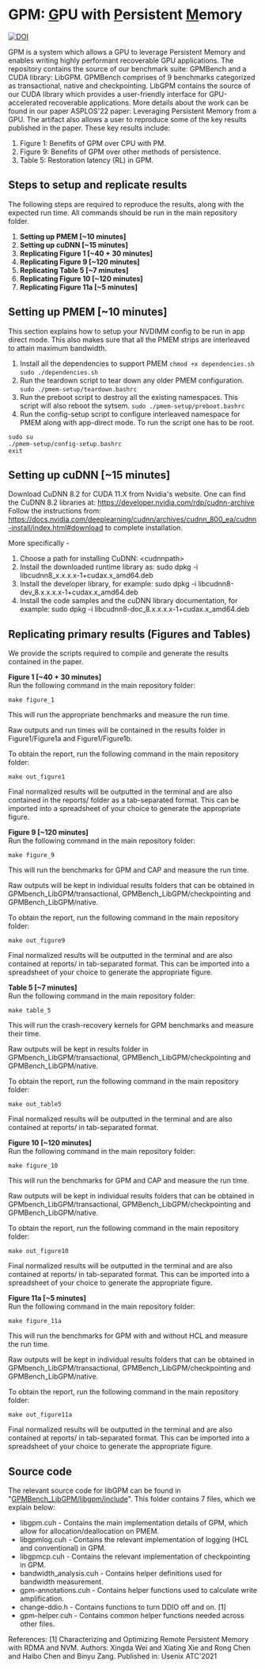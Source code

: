 # GPM: <ins>G</ins>PU with <ins>P</ins>ersistent <ins>M</ins>emory 
[![DOI](https://zenodo.org/badge/433300625.svg)](https://zenodo.org/badge/latestdoi/433300625)

GPM is a system which allows a GPU to leverage Persistent Memory and enables writing highly performant recoverable GPU applications.
The repository contains the source of our benchmark suite: GPMBench and a CUDA library: LibGPM. 
GPMBench comprises of 9 benchmarks categorized as transactional, native and checkpointing. 
LibGPM contains the source of our CUDA library which provides a user-friendly interface for GPU-accelerated recoverable applications. 
More details about the work can be found in our paper ASPLOS'22 paper: Leveraging Persistent Memory from a GPU. 
The artifact also allows a user to reproduce some of the key results published in the paper.
These key results include: 
1. Figure 1: Benefits of GPM over CPU with PM. 
2. Figure 9: Benefits of GPM over other methods of persistence.
3. Table 5: Restoration latency (RL) in GPM. 

## Steps to setup and replicate results
The following steps are required to reproduce the results, along with the expected run time. All commands should be run in the main repository folder.
 1. **Setting up PMEM [~10 minutes]**
 2. **Setting up cuDNN [~15 minutes]**
 3. **Replicating Figure 1 [~40 + 30 minutes]**
 4. **Replicating Figure 9 [~120 minutes]**
 5. **Replicating Table 5 [~7 minutes]**
 6. **Replicating Figure 10 [~120 minutes]**
 7. **Replicating Figure 11a [~5 minutes]**


## Setting up PMEM [~10 minutes]
This section explains how to setup your NVDIMM config to be run in app direct mode. This also makes sure that all the PMEM strips are interleaved to attain maximum bandwidth. 
1. Install all the dependencies to support PMEM
`chmod +x dependencies.sh`
`sudo ./dependencies.sh`
2. Run the teardown script to tear down any older PMEM configuration. 
`sudo ./pmem-setup/teardown.bashrc`
3. Run the preboot script to destroy all the existing namespaces. This script will also reboot the sytsem. 
`sudo ./pmem-setup/preboot.bashrc`
4. Run the config-setup script to configure interleaved namespace for PMEM along with app-direct mode. To run the script one has to be root. 
```
sudo su 
./pmem-setup/config-setup.bashrc
exit
```

## Setting up cuDNN [~15 minutes]
Download CuDNN 8.2 for CUDA 11.X from Nvidia's website.
One can find the CuDNN 8.2 libraries at: https://developer.nvidia.com/rdp/cudnn-archive
Follow the instructions from: https://docs.nvidia.com/deeplearning/cudnn/archives/cudnn_800_ea/cudnn-install/index.html#download to complete installation. 

More specifically - 

1. Choose a path for installing CuDNN: \<cudnnpath\>
2. Install the downloaded runtime library as:
sudo dpkg -i libcudnn8_x.x.x.x-1+cudax.x_amd64.deb
3. Install the developer library, for example:
sudo dpkg -i libcudnn8-dev_8.x.x.x.x-1+cudax.x_amd64.deb
4. Install the code samples and the cuDNN library documentation, for example:
sudo dpkg -i libcudnn8-doc_8.x.x.x.x-1+cudax.x_amd64.deb


## Replicating primary results (Figures and Tables)
We provide the scripts required to compile and generate the results contained in the paper.

**Figure 1 [~40 + 30 minutes]**    
Run the following command in the main repository folder:
```
make figure_1
```
This will run the appropriate benchmarks and measure the run time.    

Raw outputs and run times will be contained in the results folder in Figure1/Figure1a and Figure1/Figure1b.

To obtain the report, run the following command in the main repository folder: 
```
make out_figure1
```

Final normalized results will be outputted in the terminal and are also contained in the reports/ folder as a tab-separated format. This can be imported into a spreadsheet of your choice to generate the appropriate figure.


**Figure 9 [~120 minutes]**     
Run the following command in the main repository folder:
```
make figure_9
```
This will run the benchmarks for GPM and CAP and measure the run time. 

Raw outputs will be kept in individual results folders that can be obtained in GPMbench_LibGPM/transactional, GPMBench_LibGPM/checkpointing and GPMBench_LibGPM/native.

To obtain the report, run the following command in the main repository folder: 
```
make out_figure9
```

Final normalized results will be outputted in the terminal and are also contained at reports/ in tab-separated format. This can be imported into a spreadsheet of your choice to generate the appropriate figure.


**Table 5 [~7 minutes]**     
Run the following command in the main repository folder:
```
make table_5
```
This will run the crash-recovery kernels for GPM benchmarks and measure their time. 

Raw outputs will be kept in results folder in GPMbench_LibGPM/transactional, GPMBench_LibGPM/checkpointing and GPMBench_LibGPM/native.

To obtain the report, run the following command in the main repository folder: 
```
make out_table5
```

Final normalized results will be outputted in the terminal and are also contained at reports/ in tab-separated format.


**Figure 10 [~120 minutes]**     
Run the following command in the main repository folder:
```
make figure_10
```
This will run the benchmarks for GPM and CAP and measure the run time. 

Raw outputs will be kept in individual results folders that can be obtained in GPMbench_LibGPM/transactional, GPMBench_LibGPM/checkpointing and GPMBench_LibGPM/native.

To obtain the report, run the following command in the main repository folder: 
```
make out_figure10
```

Final normalized results will be outputted in the terminal and are also contained at reports/ in tab-separated format. This can be imported into a spreadsheet of your choice to generate the appropriate figure.

**Figure 11a [~5 minutes]**     
Run the following command in the main repository folder:
```
make figure_11a
```
This will run the benchmarks for GPM with and without HCL and measure the run time. 

Raw outputs will be kept in individual results folders that can be obtained in GPMbench_LibGPM/transactional, GPMBench_LibGPM/checkpointing and GPMBench_LibGPM/native.

To obtain the report, run the following command in the main repository folder: 
```
make out_figure11a
```

Final normalized results will be outputted in the terminal and are also contained at reports/ in tab-separated format. This can be imported into a spreadsheet of your choice to generate the appropriate figure.

## Source code
The relevant source code for libGPM can be found in "[GPMBench_LibGPM/libgpm/include](/GPMBench_LibGPM/libgpm/include)".
This folder contains 7 files, which we explain below:
* libgpm.cuh - Contains the main implementation details of GPM, which allow for allocation/deallocation on PMEM.
* libgpmlog.cuh - Contains the relevant implementation of logging (HCL and conventional) in GPM.
* libgpmcp.cuh - Contains the relevant implementation of checkpointing in GPM.
* bandwidth_analysis.cuh - Contains helper definitions used for bandwidth measurement.
* gpm-annotations.cuh - Contains helper functions used to calculate write amplification.
* change-ddio.h - Contains functions to turn DDIO off and on. [1]
* gpm-helper.cuh - Contains common helper functions needed across other files.


References: 
[1] Characterizing and Optimizing Remote Persistent Memory with RDMA and NVM. Authors: Xingda Wei and Xiating Xie and Rong Chen and Haibo Chen and Binyu Zang. Published in: Usenix ATC'2021
